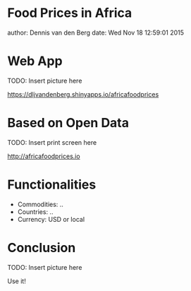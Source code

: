 Food Prices in Africa
========================================================
author: Dennis van den Berg
date: Wed Nov 18 12:59:01 2015


Web App
========================================================

TODO: Insert picture here

https://dljvandenberg.shinyapps.io/africafoodprices


Based on Open Data
========================================================

TODO: Insert print screen here

http://africafoodprices.io


Functionalities
========================================================

* Commodities: ..
* Countries: ..
* Currency: USD or local


Conclusion
========================================================

TODO: Insert picture here

Use it!
